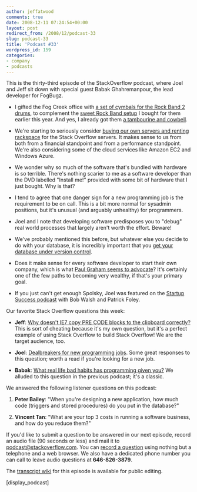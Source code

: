 ```yaml
---
author: jeffatwood
comments: true
date: 2008-12-11 07:24:54+00:00
layout: post
redirect_from: /2008/12/podcast-33
slug: podcast-33
title: 'Podcast #33'
wordpress_id: 159
categories:
- company
- podcasts
---
```



This is the thirty-third episode of the StackOverflow podcast, where Joel and
Jeff sit down with special guest Babak Ghahremanpour, the lead developer for FogBugz.






  * I gifted the Fog Creek office with [a set of cymbals for the Rock Band 2 drums](http://www.fakeplasticrock.com/2008/11/05/fake-plastic-cymbals/), to complement the [sweet Rock Band setup](http://www.fakeplasticrock.com/2008/03/31/equipping-your-first-fake-plastic-rock-band/) I bought for them earlier this year. And yes, I already got them [a tambourine and cowbell](http://www.fakeplasticrock.com/2008/11/21/the-ultimate-vocalist-battlestation/).


  * We're starting to seriously consider [buying our own servers and renting rackspace](http://blog.stackoverflow.com/2008/12/server-hosting-rent-vs-buy/) for the Stack Overflow servers. It makes sense to us from both from a financial standpoint and from a performance standpoint. We're also considering some of the cloud services like Amazon EC2 and Windows Azure.


  * We wonder why so much of the software that's bundled with hardware is so terrible. There's nothing scarier to me as a software developer than the DVD labelled "Install me!" provided with some bit of hardware that I just bought. Why is that?  



  * I tend to agree that one danger sign for a new programming job is the requirement to be on call. This is a bit more normal for sysadmin positions, but it's unusual (and arguably unhealthy) for programmers.  



  * Joel and I note that developing software predisposes you to "debug" real world processes that largely aren't worth the effort. Beware!  



  * We've probably mentioned this before, but whatever else you decide to do with your database, it is incredibly important that you [get your database under version control](http://www.codinghorror.com/blog/archives/001050.html).


  * Does it make sense for every software developer to start their own company, which is what [Paul Graham seems to advocate](http://paulgraham.com/start.html)? It's certainly one of the few paths to becoming very wealthy, if that's your primary goal.


  * If you just can't get enough Spolsky, Joel was featured on the [Startup Success podcast](http://startuppodcast.wordpress.com/) with Bob Walsh and Patrick Foley.




Our favorite Stack Overflow questions this week:






  * **Jeff**: [Why doesn't IE7 copy PRE CODE blocks to the clipboard correctly?](http://stackoverflow.com/questions/136443/why-doesnt-ie7-copy-precode-blocks-to-the-clipboard-correctly) This is sort of cheating because it's my own question, but it's a perfect example of using Stack Overflow to build Stack Overflow! We are the target audience, too. 



  * **Joel**: [Dealbreakers for new programming jobs](http://stackoverflow.com/questions/242996/dealbreakers-for-new-programming-jobs). Some great responses to this question; worth a read if you're looking for a new job.  



  * **Babak**: [What real life bad habits has programming given you?](http://stackoverflow.com/questions/164432/what-real-life-bad-habits-has-programming-given-you) We alluded to this question in the previous podcast; it's a classic.  





We answered the following listener questions on this podcast:






  1. **Peter Bailey**: "When you're designing a new application, how much code (triggers and stored procedures) do you put in the database?"  



  2. **Vincent Tan**: "What are your top 3 costs in running a software business, and how do you reduce them?"  






If you'd like to submit a question to be answered in our next episode, record an audio file (90 seconds or less) and mail it to [podcast@stackoverflow.com](mailto:podcast@stackoverflow.com). You can [record a question](http://blog.stackoverflow.com/index.php/2008/05/recording-podcast-questions-using-your-telephone/)
using nothing but a telephone and a web browser. We also have a
dedicated phone number you can call to leave audio questions at
**646-826-3879**.






The [transcript wiki](https://stackoverflow.fogbugz.com/default.asp?W29008) for this episode is available for public editing.






[display_podcast]

